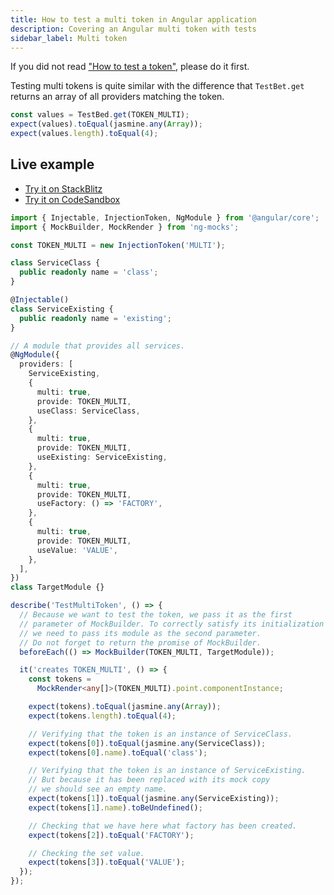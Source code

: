 ```yaml
---
title: How to test a multi token in Angular application
description: Covering an Angular multi token with tests
sidebar_label: Multi token
---
```


If you did not read ["How to test a token"](token.md), please do it first.

Testing multi tokens is quite similar with the difference that `TestBet.get` returns an array of all providers
matching the token.

```ts
const values = TestBed.get(TOKEN_MULTI);
expect(values).toEqual(jasmine.any(Array));
expect(values.length).toEqual(4);
```

## Live example

- [Try it on StackBlitz](https://stackblitz.com/github/ng-mocks/examples/tree/tests?file=src/examples/TestMultiToken/test.spec.ts&initialpath=%3Fspec%3DTestMultiToken)
- [Try it on CodeSandbox](https://codesandbox.io/s/github/ng-mocks/examples/tree/tests?file=/src/examples/TestMultiToken/test.spec.ts&initialpath=%3Fspec%3DTestMultiToken)

```ts title="https://github.com/ike18t/ng-mocks/blob/master/examples/TestMultiToken/test.spec.ts"
import { Injectable, InjectionToken, NgModule } from '@angular/core';
import { MockBuilder, MockRender } from 'ng-mocks';

const TOKEN_MULTI = new InjectionToken('MULTI');

class ServiceClass {
  public readonly name = 'class';
}

@Injectable()
class ServiceExisting {
  public readonly name = 'existing';
}

// A module that provides all services.
@NgModule({
  providers: [
    ServiceExisting,
    {
      multi: true,
      provide: TOKEN_MULTI,
      useClass: ServiceClass,
    },
    {
      multi: true,
      provide: TOKEN_MULTI,
      useExisting: ServiceExisting,
    },
    {
      multi: true,
      provide: TOKEN_MULTI,
      useFactory: () => 'FACTORY',
    },
    {
      multi: true,
      provide: TOKEN_MULTI,
      useValue: 'VALUE',
    },
  ],
})
class TargetModule {}

describe('TestMultiToken', () => {
  // Because we want to test the token, we pass it as the first
  // parameter of MockBuilder. To correctly satisfy its initialization
  // we need to pass its module as the second parameter.
  // Do not forget to return the promise of MockBuilder.
  beforeEach(() => MockBuilder(TOKEN_MULTI, TargetModule));

  it('creates TOKEN_MULTI', () => {
    const tokens =
      MockRender<any[]>(TOKEN_MULTI).point.componentInstance;

    expect(tokens).toEqual(jasmine.any(Array));
    expect(tokens.length).toEqual(4);

    // Verifying that the token is an instance of ServiceClass.
    expect(tokens[0]).toEqual(jasmine.any(ServiceClass));
    expect(tokens[0].name).toEqual('class');

    // Verifying that the token is an instance of ServiceExisting.
    // But because it has been replaced with its mock copy
    // we should see an empty name.
    expect(tokens[1]).toEqual(jasmine.any(ServiceExisting));
    expect(tokens[1].name).toBeUndefined();

    // Checking that we have here what factory has been created.
    expect(tokens[2]).toEqual('FACTORY');

    // Checking the set value.
    expect(tokens[3]).toEqual('VALUE');
  });
});
```
